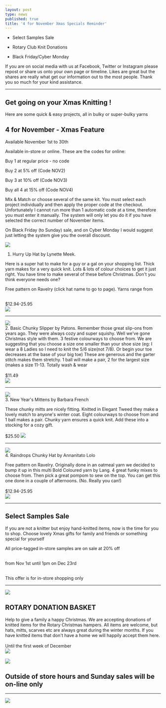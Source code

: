 ```yaml
---
layout: post
type: news
published: true
title: '4 for November Xmas Specials Reminder'
---
```


- Select Samples Sale

- Rotary Club Knit Donations

- Black Friday/Cyber Monday

If you are on social media with us at Facebook, Twitter or Instagram please repost or share us onto your own page or timeline. Likes are great but the shares are really what get our information out to the most people. Thank you so much for your kind assistance.
<hr />

<h2>Get going on your Xmas Knitting !</h2>

Here are some quick & easy projects, all in bulky or super-bulky yarns

<h2>4 for November - Xmas Feature</h2>

Available November 1st to 30th

Available in-store or online. These are the codes for online:

Buy 1 at regular price - no code

Buy 2 at 5% off (Code NOV2)

Buy 3 at 10% off (Code NOV3)

Buy all 4 at 15% off (Code NOV4)

MIx & Match or choose several of the same kit. You must select each project individually and then apply the proper code at the checkout. Unfortunately I cannot run more than 1 automatic code at a time, therefore you must enter it manually. The system will only let you do it if you have selected the correct number of November items.

On Black Friday (to Sunday) sale, and on Cyber Monday I would suggest just letting the system give you the overall discount.

<a href="https://www.ravelry.com/patterns/library/hurry-up-hat"><img src="/img/hurry_up_hat.jpg"></a><br />
1. Hurry Up Hat by Lynette Meek.

Here is a super hat to make for a guy or a gal on your shopping list. Thick yarn makes for a very quick knit. Lots & lots of colour choices to get it just right. You have time to make several of these before Christmas. Don't you think everyone needs one?<br />

Free pattern on Ravelry (click hat name to go to page). Yarns range from<br /><br />

$12.94-25.95<br />
<a href="https://www.ravelry.com/patterns/library/hurry-up-hat"><img src="/img/button_hurry_up_hat.jpg"></a><br />
<hr />
<a href="https://www.ravelry.com/patterns/library/basic-chunky-slipper"><img src="/img/chunky_slipper.jpg"></a><br />
2. Basic Chunky Slipper by Patons. Remember those great slip-ons from years ago. They were always cozy and super squishy. Well we've gone Christmas style with them. 3 festive colourways to choose from. We are suggesting that you choose a size one smaller than your shoe size (eg: I wear a 8 Ladies so I need to knit the 5/6 size(not 7/8). Or begin your toe decreases at the base of your big toe) These are generous and the garter stitch makes them stretchy. 1 ball will make a pair, 2 for the largest size (makes a size 11-13. Totally wash & wear
<br /><br />
$11.49<br />
<a href="https://www.ravelry.com/patterns/library/basic-chunky-slipper"><img src="/img/button_chunky_slipper.jpg"></a>
<hr />
<a href="https://www.ravelry.com/patterns/library/new-years-mittens"><img src="/img/new_years_mittens.jpg"></a><br />
3. New Year's Mittens by Barbara French

These chunky mitts are nicely fitting. Knitted in Elegant Tweed they make a lovely match to anyone's winter coat. Eight colourways to choose from and 1 ball makes a pair. Chunky yarn ensures a quick knit. Add these into a stocking for a cozy gift.
<br /><br />
$25.50
<a href="https://www.ravelry.com/patterns/library/new-years-mittens"><img src="/img/button_new_years_mittens.jpg"></a>
<hr />
<a href="https://www.ravelry.com/patterns/library/raindrops-chunky-hat"><img src="/img/raindrops_chunky_hat.jpg"></a><br />
4. Raindrops Chunky Hat by Annanitato Lolo

Free pattern on Ravelry. Originally done in an oatmeal yarn we decided to bump it up in this multi Bold Coloured yarn by Lang. 4 great funky mixes to choose from. Then pick a great pompom to sew on the top. You can get this one done in a couple of afternoons. (No. Really you can!)
<br /><br />
$12.94-25.95<br />
<a href="https://www.ravelry.com/patterns/library/raindrops-chunky-hat"><img src="/img/button_raindrops_chunky_hat.jpg"></a><br />
<hr />

<h2>Select Samples Sale</h2>

If you are not a knitter but enjoy hand-knitted items, now is the time for you to shop. Choose lovely Xmas gifts for family and friends or something special for yourself

All price-tagged in-store samples are on sale at 20% off<br /><br />

from Nov 1st until 1pm on Dec 23rd<br /><br />

This offer is for in-store shopping only<br />

<hr />
<img src="/img/rotary_basket.jpg">
<h2>ROTARY DONATION BASKET</h2>

Help to give a family a happy Christmas. We are accepting donations of knitted items for the Rotary Christmas hampers. All items are welcome, but hats, mitts, scarves etc are always great during the winter months. If you have knitted items that don't have a home we will happily accept them here.
<br /><br />
Until the first week of December<br />
<a href="https://www.woolandsilkcoshop.com/"><img src="/img/btn_wool_and_silk.jpg"></a><br />
<br />
<img src="/img/black_friday_sale.jpg"><br />

<h2>Outside of store hours and Sunday sales will be on-line only</h2>
<hr />

<img src="/img/cyber_monday.jpg"><br />

